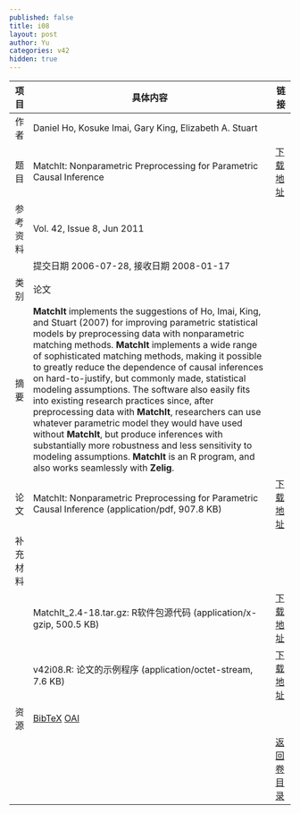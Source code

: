 ```yaml
---
published: false
title: i08
layout: post
author: Yu
categories: v42
hidden: true
---
```


| 项目 | 具体内容 | 链接 |
|---:|---|---|
| 作者 | Daniel Ho, Kosuke Imai, Gary King, Elizabeth A. Stuart| |
| 题目 |MatchIt: Nonparametric Preprocessing for Parametric Causal Inference | [下载地址](http://www.jstatsoft.org/v42/i08/paper) |
| 参考资料 |Vol. 42, Issue 8, Jun 2011 | |
| | 提交日期 2006-07-28, 接收日期 2008-01-17| | 
| 类别 | 论文| |
| 摘要 | <b>MatchIt</b> implements the suggestions of Ho, Imai, King, and Stuart (2007) for improving parametric statistical models by preprocessing data with nonparametric matching methods. <b>MatchIt</b> implements a wide range of sophisticated matching methods, making it possible to greatly reduce the dependence of causal inferences on hard-to-justify, but commonly made, statistical modeling assumptions. The software also easily fits into existing research practices since, after preprocessing data with <b>MatchIt</b>, researchers can use whatever parametric model they would have used without <b>MatchIt</b>, but produce inferences with substantially more robustness and less sensitivity to modeling assumptions. <b>MatchIt</b> is an R program, and also works seamlessly with <b>Zelig</b>.| |
| 论文 | MatchIt: Nonparametric Preprocessing for Parametric Causal Inference  (application/pdf, 907.8 KB)| [下载地址](http://www.jstatsoft.org/v42/i08/paper) |
| 补充材料 | | |
| |MatchIt_2.4-18.tar.gz: R软件包源代码  (application/x-gzip, 500.5 KB)|  [下载地址](http://www.jstatsoft.org/v42/i08/supp/1) |
| |v42i08.R: 论文的示例程序  (application/octet-stream, 7.6 KB)|  [下载地址](http://www.jstatsoft.org/v42/i08/supp/2) |
| 资源 | [BibTeX](http://www.jstatsoft.org/v42/i08/bibtex) [OAI](http://www.jstatsoft.org/oai?verb=GetRecord&identifier=oai.jstatsoft/v42/i08&prefix=oai_dc)| |
| |  | [返回卷目录]({{site.baseurl}}/volume/v42.html) |
